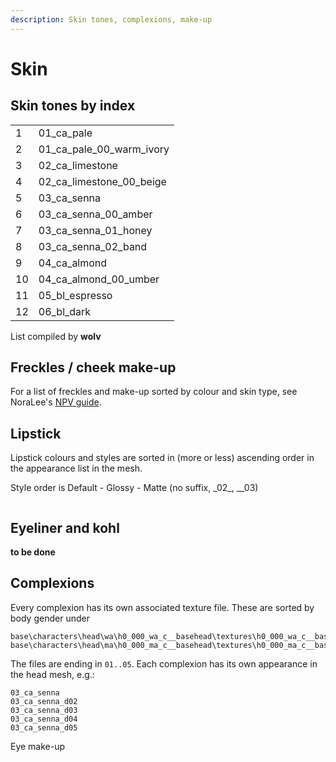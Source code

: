 ```yaml
---
description: Skin tones, complexions, make-up
---
```


# Skin

## Skin tones by index

|    |                               |
| -- | ----------------------------- |
| 1  | 01\_ca\_pale                  |
| 2  | 01\_ca\_pale\_00\_warm\_ivory |
| 3  | 02\_ca\_limestone             |
| 4  | 02\_ca\_limestone\_00\_beige  |
| 5  | 03\_ca\_senna                 |
| 6  | 03\_ca\_senna\_00\_amber      |
| 7  | 03\_ca\_senna\_01\_honey      |
| 8  | 03\_ca\_senna\_02\_band       |
| 9  | 04\_ca\_almond                |
| 10 | 04\_ca\_almond\_00\_umber     |
| 11 | 05\_bl\_espresso              |
| 12 | 06\_bl\_dark                  |

List compiled by **wolv**

## **Freckles / cheek make-up**

For a list of freckles and make-up sorted by colour and skin type, see NoraLee's [NPV guide](https://docs.google.com/document/d/1clFJhpi7H5jk73vUQPnjIwjkuQV6VnYkKMoXt1eYMb0/edit#bookmark=id.lau0nfbbx4id).

## Lipstick

Lipstick colours and styles are sorted in (more or less) ascending order in the appearance list in the mesh.&#x20;

Style order is Default - Glossy - Matte (no suffix, \_02_, \__03)

<figure><img src="https://i.imgur.com/P5NMggv.png" alt=""><figcaption></figcaption></figure>

## Eyeliner and kohl

**to be done**

## Complexions

Every complexion has its own associated texture file. These are sorted by body gender under

```
base\characters\head\wa\h0_000_wa_c__basehead\textures\h0_000_wa_c__basehead_d0X.xbm
base\characters\head\ma\h0_000_ma_c__basehead\textures\h0_000_ma_c__basehead_d0X.xbm
```

The files are ending in `01..05`. Each complexion has its own appearance in the head mesh, e.g.:&#x20;

```
03_ca_senna
03_ca_senna_d02
03_ca_senna_d03
03_ca_senna_d04
03_ca_senna_d05
```

Eye make-up



